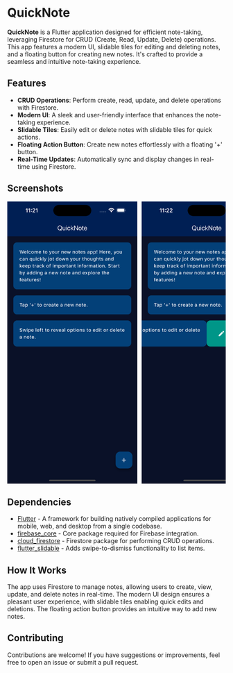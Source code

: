 # QuickNote

**QuickNote** is a Flutter application designed for efficient note-taking, leveraging Firestore for CRUD (Create, Read, Update, Delete) operations. This app features a modern UI, slidable tiles for editing and deleting notes, and a floating button for creating new notes. It's crafted to provide a seamless and intuitive note-taking experience.

## Features

- **CRUD Operations**: Perform create, read, update, and delete operations with Firestore.
- **Modern UI**: A sleek and user-friendly interface that enhances the note-taking experience.
- **Slidable Tiles**: Easily edit or delete notes with slidable tiles for quick actions.
- **Floating Action Button**: Create new notes effortlessly with a floating '+' button.
- **Real-Time Updates**: Automatically sync and display changes in real-time using Firestore.

## Screenshots

<div style="display: flex; overflow-x: auto; gap: 10px; white-space: nowrap;">
  <img src="assets/screenshots/home_page.png" width="300" alt="Home Page" />
  <img src="assets/screenshots/slidable_tiles.png" width="300" alt="Slidable Tiles" />
  <img src="assets/screenshots/new_note.png" width="300" alt="New Note" />
</div>

## Dependencies

- [Flutter](https://flutter.dev/) - A framework for building natively compiled applications for mobile, web, and desktop from a single codebase.
- [firebase_core](https://pub.dev/packages/firebase_core) - Core package required for Firebase integration.
- [cloud_firestore](https://pub.dev/packages/cloud_firestore) - Firestore package for performing CRUD operations.
- [flutter_slidable](https://pub.dev/packages/flutter_slidable) - Adds swipe-to-dismiss functionality to list items.

## How It Works

The app uses Firestore to manage notes, allowing users to create, view, update, and delete notes in real-time. The modern UI design ensures a pleasant user experience, with slidable tiles enabling quick edits and deletions. The floating action button provides an intuitive way to add new notes.

## Contributing

Contributions are welcome! If you have suggestions or improvements, feel free to open an issue or submit a pull request.